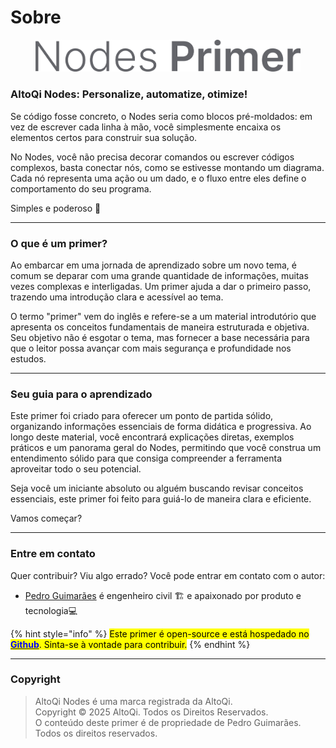 # Sobre

<figure><img src=".gitbook/assets/image (2).png" alt=""><figcaption></figcaption></figure>

### **AltoQi Nodes:** Personalize, automatize, otimiz&#x65;**!**

Se código fosse concreto, o Nodes seria como blocos pré-moldados: em vez de escrever cada linha à mão, você simplesmente encaixa os elementos certos para construir sua solução.

No Nodes, você não precisa decorar comandos ou escrever códigos complexos, basta conectar nós, como se estivesse montando um diagrama. Cada nó representa uma ação ou um dado, e o fluxo entre eles define o comportamento do seu programa.

Simples e poderoso 🚀

***

### O que é um primer?

Ao embarcar em uma jornada de aprendizado sobre um novo tema, é comum se deparar com uma grande quantidade de informações, muitas vezes complexas e interligadas. Um primer ajuda a dar o primeiro passo, trazendo uma introdução clara e acessível ao tema.

O termo "primer" vem do inglês e refere-se a um material introdutório que apresenta os conceitos fundamentais de maneira estruturada e objetiva. Seu objetivo não é esgotar o tema, mas fornecer a base necessária para que o leitor possa avançar com mais segurança e profundidade nos estudos.

***

### Seu guia para o aprendizado

Este primer foi criado para oferecer um ponto de partida sólido, organizando informações essenciais de forma didática e progressiva. Ao longo deste material, você encontrará explicações diretas, exemplos práticos e um panorama geral do Nodes, permitindo que você construa um entendimento sólido para que consiga compreender a ferramenta aproveitar todo o seu potencial.

Seja você um iniciante absoluto ou alguém buscando revisar conceitos essenciais, este primer foi feito para guiá-lo de maneira clara e eficiente.

Vamos começar?

***

### Entre em contato

Quer contribuir? Viu algo errado? Você pode entrar em contato com o autor:

* [Pedro Guimarães](https://www.linkedin.com/in/pedrohpguimaraes/) é engenheiro civil 🏗️ e apaixonado por produto e tecnologia💻

{% hint style="info" %}
<mark style="color:$info;">Este primer é open-source e está hospedado no</mark> [<mark style="color:blue;">**Github**</mark>](https://github.com/pedroheund/QiNodesPrimer)<mark style="color:$info;">. Sinta-se à vontade para contribuir.</mark>
{% endhint %}

***

### Copyright

> AltoQi Nodes é uma marca registrada da AltoQi.\
> Copyright © 2025 AltoQi. Todos os Direitos Reservados.\
> O conteúdo deste primer é de propriedade de Pedro Guimarães. Todos os direitos reservados.
